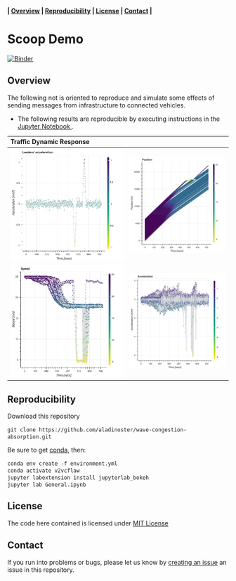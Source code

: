 **| [Overview](#overview) | [Reproducibility](#reproducibility) | [License](#license) | [Contact](#contact) |**


# Scoop Demo 

[![Binder](https://mybinder.org/badge_logo.svg)](https://mybinder.org/v2/gh/aladinoster/v2v-test.git/master?filepath=General.ipynb)

## Overview

The following not is oriented to reproduce and simulate some effects of sending messages from infrastructure to connected vehicles. 

* The following results are reproducible by executing instructions in the [Jupyter Notebook ](General.ipynb). 

|Traffic Dynamic Response |                          |
:-------------------------|:-------------------------
![](img/1-head.png "Congestion")  |  ![](img/2-gps.png "Traces")
![](img/3-acc.png "Speed")  |  ![](img/4-accel.png "Acceleration")

## Reproducibility

Download this repository

```{bash}
git clone https://github.com/aladinoster/wave-congestion-absorption.git
```

Be sure to get [conda](https://www.anaconda.com/distribution/), then:

```{bash}
conda env create -f environment.yml
conda activate v2vcflaw
jupyter labextension install jupyterlab_bokeh
jupyter lab General.ipynb
```

## License

The code here contained is licensed under [MIT License](LICENSE)

## Contact 

If you run into problems or bugs, please let us know by [creating an issue](https://github.com/aladinoster/wave-congestion-absorption/issues/new) an issue in this repository.